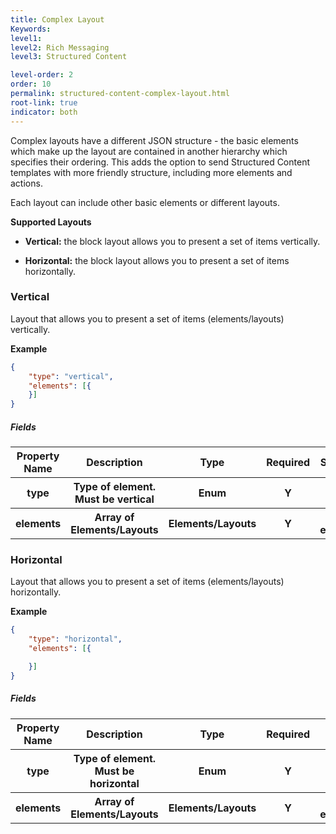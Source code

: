 ```yaml
---
title: Complex Layout
Keywords:
level1:
level2: Rich Messaging
level3: Structured Content

level-order: 2
order: 10
permalink: structured-content-complex-layout.html
root-link: true
indicator: both
---
```


Complex layouts have a different JSON structure - the basic elements which make up the layout are contained in another hierarchy which specifies their ordering.
This adds the option to send Structured Content templates with more friendly structure, including more elements and actions.

Each layout can include other basic elements or different layouts.

**Supported Layouts**

* **Vertical:** the block layout allows you to present a set of items vertically.

* **Horizontal:** the block layout allows you to present a set of items horizontally.

### Vertical

Layout that allows you to present a set of items (elements/layouts) vertically.

**Example**

```json
{
	"type": "vertical",
	"elements": [{
	}]
}
```

##### **Fields**

<table>
<thead>  
<tr>
    <th>Property Name</th>
    <th>Description</th>
    <th>Type</th>
    <th>Required</th>
    <th>Size limit</th>
  </tr>
  </thead>
  <tbody>
  <tr>
    <th>type</th>
    <th>Type of element. Must be vertical</th>
    <th>Enum</th>
    <th>Y</th>
    <th></th>
  </tr>
  <tr>
    <th>elements</th>
    <th>Array of Elements/Layouts</th>
    <th>Elements/Layouts</th>
    <th>Y
</th>
    <th>256 elements</th>
  </tr>
  </tbody>
</table>


### Horizontal

Layout that allows you to present a set of items (elements/layouts) horizontally.

**Example**

```json
{
	"type": "horizontal",
	"elements": [{

	}]
}
```

##### **Fields**

<table>
<thead>
  <tr>
    <th>Property Name</th>
    <th>Description</th>
    <th>Type</th>
    <th>Required</th>
    <th>Size Limit</th>
  </tr>
  </thead>
  <tbody>
  <tr>
    <th>type</th>
    <th>Type of element. Must be horizontal</th>
    <th>Enum</th>
    <th>Y</th>
    <th></th>
  </tr>
  <tr>
    <th>elements</th>
    <th>Array of Elements/Layouts</th>
    <th>Elements/Layouts</th>
    <th>Y
</th>
    <th>256 elements</th>
  </tr>
  </tbody>
</table>
